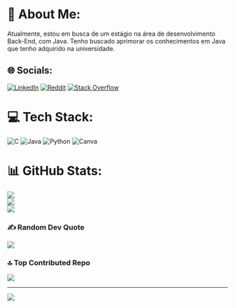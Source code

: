 # 💫 About Me:
Atualmente, estou em busca de um estágio na área de desenvolvimento Back-End, com Java. Tenho buscado aprimorar os conhecimentos em Java que tenho adquirido na universidade.


## 🌐 Socials:
[![LinkedIn](https://img.shields.io/badge/LinkedIn-%230077B5.svg?logo=linkedin&logoColor=white)](https://www.linkedin.com/in/gustavo-bezerra-705b51216/) [![Reddit](https://img.shields.io/badge/Reddit-%23FF4500.svg?logo=Reddit&logoColor=white)](https://reddit.com/user/BizarreG) [![Stack Overflow](https://img.shields.io/badge/-Stackoverflow-FE7A16?logo=stack-overflow&logoColor=white)](https://stackoverflow.com/users/23498042) 

# 💻 Tech Stack:
![C](https://img.shields.io/badge/c-%2300599C.svg?style=flat&logo=c&logoColor=white) ![Java](https://img.shields.io/badge/java-%23ED8B00.svg?style=flat&logo=openjdk&logoColor=white) ![Python](https://img.shields.io/badge/python-3670A0?style=flat&logo=python&logoColor=ffdd54) ![Canva](https://img.shields.io/badge/Canva-%2300C4CC.svg?style=flat&logo=Canva&logoColor=white)
# 📊 GitHub Stats:
![](https://github-readme-stats.vercel.app/api?username=BizerraGuU&theme=bear&hide_border=false&include_all_commits=true&count_private=true)<br/>
![](https://github-readme-streak-stats.herokuapp.com/?user=BizerraGuU&theme=bear&hide_border=false)<br/>
![](https://github-readme-stats.vercel.app/api/top-langs/?username=BizerraGuU&theme=bear&hide_border=false&include_all_commits=true&count_private=true&layout=compact)

### ✍️ Random Dev Quote
![](https://quotes-github-readme.vercel.app/api?type=horizontal&theme=gruvbox)

### 🔝 Top Contributed Repo
![](https://github-contributor-stats.vercel.app/api?username=BizerraGuU&limit=5&theme=gruvbox&combine_all_yearly_contributions=true)

---
[![](https://visitcount.itsvg.in/api?id=BizerraGuU&icon=0&color=0)](https://visitcount.itsvg.in)

<!-- Proudly created with GPRM ( https://gprm.itsvg.in ) -->

